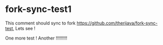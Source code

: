 # fork-sync-test1

This comment should sync to fork https://github.com/therijava/fork-sync-test, Lets see !

One more test !
Another !!!!!!!!!
